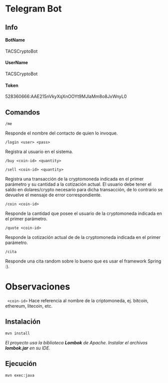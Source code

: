 
# Telegram Bot
## Info

#### BotName
TACSCryptoBot

#### UserName
TACSCryptoBot

#### Token
528360666:AAE215nVkyXqXnOOYt9MJlaMm8o8JxWnyL0

## Comandos

`/me`

Responde el nombre del contacto de quien lo invoque.

`/login <user> <pass>`

Registra al usuario en el sistema.

`/buy <coin-id> <quantity>`
    
`/sell <coin-id> <quantity>`

Registra una transacción de la cryptomoneda indicada en el primer parámetro y su cantidad a la cotización actual.
El usuario debe tener el saldo en dolares/crypto necesario para dicha transacción, de lo contrario
se devuelve el mensaje de error correspondiente.

`/coin <coin-id>`

Responde la cantidad que posee el usuario de la cryptomoneda indicada en el primer parámetro.

`/quote <coin-id>`

Responde la cotización actual de de la cryptomoneda indicada en el primer parámetro.

`/cita`

Responde una cita random sobre lo bueno que es usar el framework Spring :).

# Observaciones

` <coin-id>`
Hace referencia al nombre de la criptomoneda, ej. bitcoin, ethereum, litecoin, etc.

## Instalación

`mvn install`

*El proyecto usa la biblioteca **Lombok** de Apache.
Instalar el archivos **lombok.jar** en su IDE.*

## Ejecución

`mvn exec:java`
